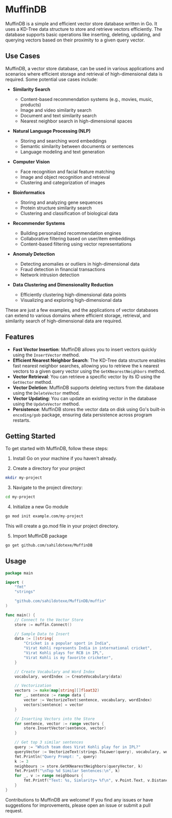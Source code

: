 # MuffinDB

MuffinDB is a simple and efficient vector store database written in Go. It uses a KD-Tree data structure to store and retrieve vectors efficiently. The database supports basic operations like inserting, deleting, updating, and querying vectors based on their proximity to a given query vector.

## Use Cases

MuffinDB, a vector store database, can be used in various applications and scenarios where efficient storage and retrieval of high-dimensional data is required. Some potential use cases include:

- **Similarity Search**
  - Content-based recommendation systems (e.g., movies, music, products)
  - Image and video similarity search
  - Document and text similarity search
  - Nearest neighbor search in high-dimensional spaces

- **Natural Language Processing (NLP)**
  - Storing and searching word embeddings
  - Semantic similarity between documents or sentences
  - Language modeling and text generation

- **Computer Vision**
  - Face recognition and facial feature matching
  - Image and object recognition and retrieval
  - Clustering and categorization of images

- **Bioinformatics**
  - Storing and analyzing gene sequences
  - Protein structure similarity search
  - Clustering and classification of biological data

- **Recommender Systems**
  - Building personalized recommendation engines
  - Collaborative filtering based on user/item embeddings
  - Content-based filtering using vector representations

- **Anomaly Detection**
  - Detecting anomalies or outliers in high-dimensional data
  - Fraud detection in financial transactions
  - Network intrusion detection

- **Data Clustering and Dimensionality Reduction**
  - Efficiently clustering high-dimensional data points
  - Visualizing and exploring high-dimensional data

These are just a few examples, and the applications of vector databases can extend to various domains where efficient storage, retrieval, and similarity search of high-dimensional data are required.

## Features

- **Fast Vector Insertion**: MuffinDB allows you to insert vectors quickly using the `InsertVector` method.
- **Efficient Nearest Neighbor Search**: The KD-Tree data structure enables fast nearest neighbor searches, allowing you to retrieve the `k` nearest vectors to a given query vector using the `GetKNearestNeighbors` method.
- **Vector Retrieval**: You can retrieve a specific vector by its ID using the `GetVector` method.
- **Vector Deletion**: MuffinDB supports deleting vectors from the database using the `DeleteVector` method.
- **Vector Updating**: You can update an existing vector in the database using the `UpdateVector` method.
- **Persistence**: MuffinDB stores the vector data on disk using Go's built-in `encoding/gob` package, ensuring data persistence across program restarts.

## Getting Started

To get started with MuffinDB, follow these steps:

1. Install Go on your machine if you haven't already.

2. Create a directory for your project
```bash
mkdir my-project
```

3. Navigate to the project directory:
```bash
cd my-project
```

4. Initialize a new Go module
```bash
go mod init example.com/my-project
```
This will create a go.mod file in your project directory.

5. Import MuffinDB package
```bash
go get github.com/sahildotexe/MuffinDB
```

## Usage

```go
package main

import (
	"fmt"
	"strings"

	"github.com/sahildotexe/MuffinDB/muffin"
)

func main() {
	// Connect to the Vector Store
	store := muffin.Connect()

	// Sample Data to Insert
	data := []string{
		"Cricket is a popular sport in India",
		"Virat Kohli represents India in international cricket",
		"Virat Kohli plays for RCB in IPL",
		"Virat Kohli is my favorite cricketer",
	}

	// Create Vocabulary and Word Index
	vocabulary, wordIndex := CreateVocabulary(data)

	// Vectorization
	vectors := make(map[string][]float32)
	for _, sentence := range data {
		vector := VectorizeText(sentence, vocabulary, wordIndex)
		vectors[sentence] = vector
	}

	// Inserting Vectors into the Store
	for sentence, vector := range vectors {
		store.InsertVector(sentence, vector)
	}

	// Get top 3 similar sentences
	query := "Which team does Virat Kohli play for in IPL?"
	queryVector := VectorizeText(strings.ToLower(query), vocabulary, wordIndex)
	fmt.Println("Query Prompt: ", query)
	k := 3
	neighbours := store.GetKNearestNeighbors(queryVector, k)
	fmt.Printf("\nTop %d Similar Sentences:\n", k)
	for _, v := range neighbours {
		fmt.Printf("Text: %s, Simlarity= %f\n", v.Point.Text, v.Distance)
	}
}
```

Contributions to MuffinDB are welcome! If you find any issues or have suggestions for improvements, please open an issue or submit a pull request.

